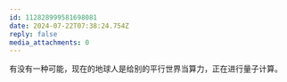 ```yaml
---
id: 112828999581698081
date: 2024-07-22T07:38:24.754Z
reply: false
media_attachments: 0
---
```


有没有一种可能，现在的地球人是给别的平行世界当算力，正在进行量子计算。

